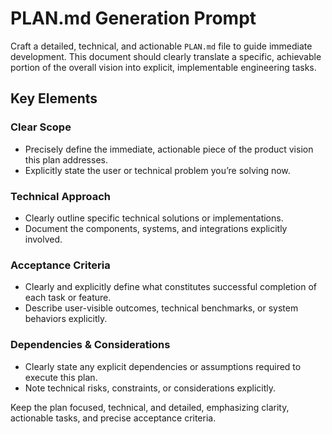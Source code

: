# PLAN.md Generation Prompt

Craft a detailed, technical, and actionable `PLAN.md` file to guide immediate development. This document should clearly translate a specific, achievable portion of the overall vision into explicit, implementable engineering tasks.

## Key Elements

### Clear Scope
- Precisely define the immediate, actionable piece of the product vision this plan addresses.
- Explicitly state the user or technical problem you’re solving now.

### Technical Approach
- Clearly outline specific technical solutions or implementations.
- Document the components, systems, and integrations explicitly involved.

### Acceptance Criteria
- Clearly and explicitly define what constitutes successful completion of each task or feature.
- Describe user-visible outcomes, technical benchmarks, or system behaviors explicitly.

### Dependencies & Considerations
- Clearly state any explicit dependencies or assumptions required to execute this plan.
- Note technical risks, constraints, or considerations explicitly.

Keep the plan focused, technical, and detailed, emphasizing clarity, actionable tasks, and precise acceptance criteria.


